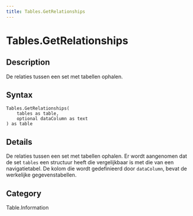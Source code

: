 ```yaml
---
title: Tables.GetRelationships
---
```


# Tables.GetRelationships


## Description

De relaties tussen een set met tabellen ophalen.


## Syntax

```powerquery
Tables.GetRelationships(
    tables as table,
    optional dataColumn as text
) as table
```


## Details

De relaties tussen een set met tabellen ophalen. Er wordt aangenomen dat de set <code>tables</code> een structuur heeft die vergelijkbaar is met die van een navigatietabel. De kolom die wordt gedefinieerd door <code>dataColumn</code>, bevat de werkelijke gegevenstabellen.



## Category
Table.Information

